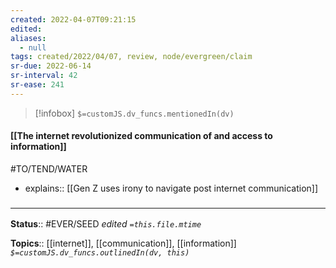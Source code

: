 ```yaml
---
created: 2022-04-07T09:21:15 
edited: 
aliases:
  - null
tags: created/2022/04/07, review, node/evergreen/claim
sr-due: 2022-06-14
sr-interval: 42
sr-ease: 241
---
```

> [!infobox]
`$=customJS.dv_funcs.mentionedIn(dv)`

#### [[The internet revolutionized communication of and access to information]]

#TO/TEND/WATER 
- explains:: [[Gen Z uses irony to navigate post internet communication]]

### <hr class="footnote"/>

**Status**:: #EVER/SEED 
*edited `=this.file.mtime`*

**Topics**:: [[internet]], [[communication]], [[information]]
*`$=customJS.dv_funcs.outlinedIn(dv, this)`*
